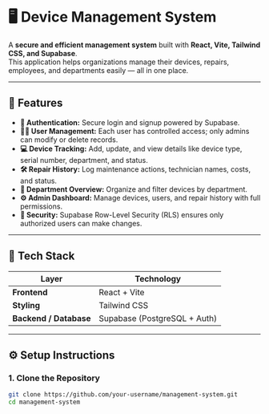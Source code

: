 # 🖥️ Device Management System

A **secure and efficient management system** built with **React, Vite, Tailwind CSS, and Supabase**.  
This application helps organizations manage their devices, repairs, employees, and departments easily — all in one place.

---

## 🚀 Features

- **🔐 Authentication:** Secure login and signup powered by Supabase.
- **🧑‍💼 User Management:** Each user has controlled access; only admins can modify or delete records.
- **💻 Device Tracking:** Add, update, and view details like device type, serial number, department, and status.
- **🛠 Repair History:** Log maintenance actions, technician names, costs, and status.
- **🏢 Department Overview:** Organize and filter devices by department.
- **⚙ Admin Dashboard:** Manage devices, users, and repair history with full permissions.
- **🧾 Security:** Supabase Row-Level Security (RLS) ensures only authorized users can make changes.

---

## 🧰 Tech Stack

| Layer                  | Technology                   |
| ---------------------- | ---------------------------- |
| **Frontend**           | React + Vite                 |
| **Styling**            | Tailwind CSS                 |
| **Backend / Database** | Supabase (PostgreSQL + Auth) |

---

## ⚙️ Setup Instructions

### 1. Clone the Repository

```bash
git clone https://github.com/your-username/management-system.git
cd management-system
```
